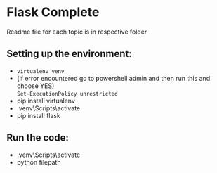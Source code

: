 # Flask Complete <br>
Readme file for each topic is in respective folder
## Setting up the environment:
- `virtualenv venv`
- (if error encountered go to powershell admin and then run this and choose YES) <br>
 `Set-ExecutionPolicy unrestricted`
- pip install virtualenv
- .venv\Scripts\activate
- pip install flask

## Run the code:
- .venv\Scripts\activate
- python filepath
